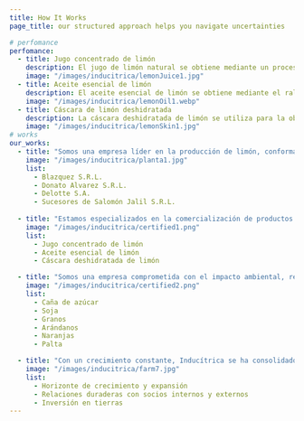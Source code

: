 ```yaml
---
title: How It Works
page_title: our structured approach helps you navigate uncertainties

# perfomance
perfomance:
  - title: Jugo concentrado de limón
    description: El jugo de limón natural se obtiene mediante un proceso de extracción en máquinas especializadas que exprimirán los limones que llegan a nuestra fábrica de procesamiento. Este jugo se utiliza en la elaboración de diversas bebidas, ofreciendo un sabor fresco y natural.
    image: "/images/inducitrica/lemonJuice1.jpg"
  - title: Aceite esencial de limón
    description: El aceite esencial de limón se obtiene mediante el rallado de la cáscara del limón. Luego, pasa por un proceso de centrifugación y desparafinado en frío. Este aceite se utiliza como aromatizante natural en alimentos y es ampliamente empleado en las industrias cosmética y de fragancias por sus propiedades frescas y naturales.
    image: "/images/inducitrica/lemonOil1.webp"
  - title: Cáscara de limón deshidratada
    description: La cáscara deshidratada de limón se utiliza para la obtención de pectinas, que funcionan como estabilizantes en la industria alimentaria y farmacéutica, mejorando la textura y conservación de los productos.
    image: "/images/inducitrica/lemonSkin1.jpg"
# works
our_works:
  - title: "Somos una empresa líder en la producción de limón, conformada por cuatro compañías con campos estratégicamente ubicados en el sur de la provincia de Tucumán, una de las mejores regiones para el cultivo de cítricos. Con más de 30 años de experiencia en el sector, garantizamos calidad, innovación y compromiso con la excelencia."
    image: "/images/inducitrica/planta1.jpg"
    list:
      - Blazquez S.R.L.
      - Donato Alvarez S.R.L.
      - Delotte S.A.
      - Sucesores de Salomón Jalil S.R.L.
  
  - title: "Estamos especializados en la comercialización de productos industriales derivados del limón, elaborados en versiones convencional y orgánica bajo los más altos estándares de calidad. Garantizamos una trazabilidad total, asegurando un control absoluto en cada etapa del proceso productivo, ya que trabajamos exclusivamente con fruta propia."
    image: "/images/inducitrica/certified1.png"
    list:
      - Jugo concentrado de limón
      - Aceite esencial de limón
      - Cáscara deshidratada de limón

  - title: "Somos una empresa comprometida con el impacto ambiental, realizando análisis de ciclo de vida (LCA- ISO 14040/44) de nuestra producción. Además de ser pioneros en la producción de limón en el sur de la provincia de Tucumán, también desarrollamos otras actividades agrícolas como: "
    image: "/images/inducitrica/certified2.png"
    list:
      - Caña de azúcar
      - Soja
      - Granos
      - Arándanos
      - Naranjas
      - Palta

  - title: "Con un crecimiento constante, Inducítrica se ha consolidado como la exportadora más importante de frutas de Argentina, con planes de expansión que nos permitirán alcanzar una producción de 70.000 toneladas en los próximos 5 a 10 años."
    image: "/images/inducitrica/farm7.jpg"
    list:
      - Horizonte de crecimiento y expansión
      - Relaciones duraderas con socios internos y externos
      - Inversión en tierras
---
```

